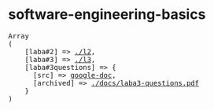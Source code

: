 # software-engineering-basics


<pre>
Array
(
    [laba#2] => <a href="./l2">./l2</a>,
    [laba#3] => <a href="https://github.com/brtchkv/pip3/tree/d6335b6078d30b4e6300a5ff7387f5e97ff1b957">./l3</a>,
    [laba#3questions] => {
      [src] => <a href="https://docs.google.com/document/d/19ndQLOWXtUVSpkZ6vvWBnfyj5fiEBJF2vonss59hxZk">google-doc</a>,
      [archived] => <a href="./docs/laba3-questions.pdf">./docs/laba3-questions.pdf</a>
    }
)
</pre>
